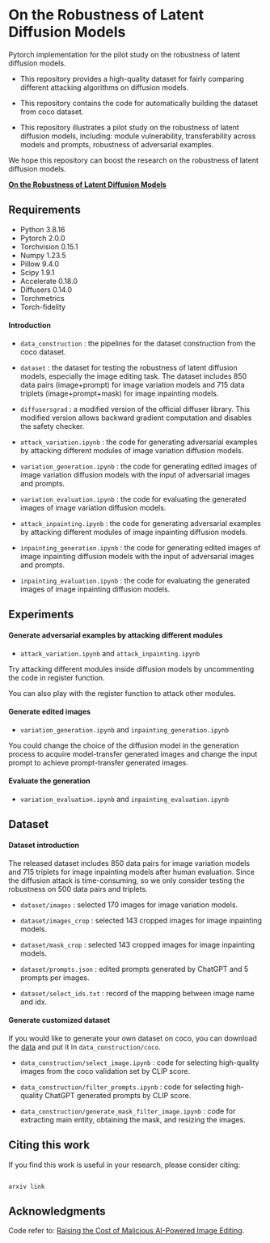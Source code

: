 # On the Robustness of Latent Diffusion Models
Pytorch implementation for the pilot study on the robustness of latent diffusion models.

- This repository provides a high-quality dataset for fairly comparing different attacking algorithms on diffusion models.

- This repository contains the code for automatically building the dataset from coco dataset.

- This repository illustrates a pilot study on the robustness of latent diffusion models, including: module vulnerability, transferability across models and prompts, robustness of adversarial examples.

We hope this repository can boost the research on the robustness of latent diffusion models.

**[On the Robustness of Latent Diffusion Models](https://arxiv.org/pdf/2306.08257.pdf)**

## Requirements

- Python 3.8.16
- Pytorch 2.0.0
- Torchvision 0.15.1
- Numpy 1.23.5
- Pillow 9.4.0
- Scipy 1.9.1
- Accelerate 0.18.0
- Diffusers 0.14.0
- Torchmetrics
- Torch-fidelity


#### Introduction


- `data_construction` : the pipelines for the dataset construction from the coco dataset.

- `dataset` : the dataset for testing the robustness of latent diffusion models, especially the image editing task. The dataset includes 850 data pairs (image+prompt) for image variation models and 715 data triplets (image+prompt+mask) for image inpainting models.

- `diffusersgrad` : a modified version of the official diffuser library. This modified version allows backward gradient computation and disables the safety checker.

- `attack_variation.ipynb` : the code for generating adversarial examples by attacking different modules of image variation diffusion models.

- `variation_generation.ipynb` : the code for generating edited images of image variation diffusion models with the input of adversarial images and prompts.

- `variation_evaluation.ipynb` : the code for evaluating the generated images of image variation diffusion models.

- `attack_inpainting.ipynb` : the code for generating adversarial examples by attacking different modules of image inpainting diffusion models.

- `inpainting_generation.ipynb` : the code for generating edited images of image inpainting diffusion models with the input of adversarial images and prompts.

- `inpainting_evaluation.ipynb` : the code for evaluating the generated images of image inpainting diffusion models.


## Experiments


#### Generate adversarial examples by attacking different modules

- `attack_variation.ipynb` and `attack_inpainting.ipynb`

Try attacking different modules inside diffusion models by uncommenting the code in register function. 

You can also play with the register function to attack other modules.


#### Generate edited images

- `variation_generation.ipynb` and `inpainting_generation.ipynb`

You could change the choice of the diffusion model in the generation process to acquire model-transfer generated images and change the input prompt to achieve prompt-transfer generated images.


#### Evaluate the generation

- `variation_evaluation.ipynb` and `inpainting_evaluation.ipynb`


## Dataset

#### Dataset introduction

The released dataset includes 850 data pairs for image variation models and 715 triplets for image inpainting models after human evaluation. Since the diffusion attack is time-consuming, so we only consider testing the robustness on 500 data pairs and triplets.

- `dataset/images` : selected 170 images for image variation models.

- `dataset/images_crop` : selected 143 cropped images for image inpainting models.

- `dataset/mask_crop` : selected 143 cropped images for image inpainting models.

- `dataset/prompts.json` : edited prompts generated by ChatGPT and 5 prompts per images.

- `dataset/select_ids.txt` : record of the mapping between image name and idx. 


#### Generate customized dataset

If you would like to generate your own dataset on coco, you can download the [data](http://images.cocodataset.org/zips/val2017.zip) and put it in `data_construction/coco`.

- `data_construction/select_image.ipynb` : code for selecting high-quality images from the coco validation set by CLIP score.

- `data_construction/filter_prompts.ipynb` : code for selecting high-quality ChatGPT generated prompts by CLIP score.

- `data_construction/generate_mask_filter_image.ipynb` : code for extracting main entity, obtaining the mask, and resizing the images.



## Citing this work

If you find this work is useful in your research, please consider citing:

```

arxiv link

```

## Acknowledgments

Code refer to: [Raising the Cost of Malicious AI-Powered Image Editing](https://github.com/MadryLab/photoguard).
